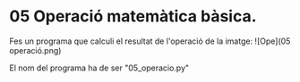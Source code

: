 # 05 Operació matemàtica bàsica.

Fes un programa que calculi el resultat de l'operació de la imatge:
![Ope](05 operació.png)

El nom del programa ha de ser "05_operacio.py"
